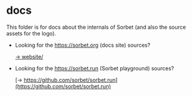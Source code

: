 # docs

This folder is for docs about the internals of Sorbet (and also the source
assets for the logo).

- Looking for the <https://sorbet.org> (docs site) sources?

  [→ website/](../website)

- Looking for the <https://sorbet.run> (Sorbet playground) sources?

  [→ https://github.com/sorbet/sorbet.run](https://github.com/sorbet/sorbet.run)
